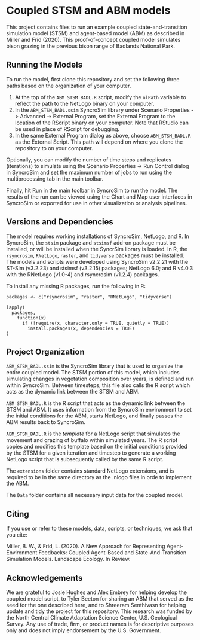 # Coupled STSM and ABM models

This project contains files to run an example coupled state-and-transition
simulation model (STSM) and agent-based model (ABM) as described in Miller and
Frid (2020). This proof-of-concept coupled model simulates bison grazing in the
previous bison range of Badlands National Park.

## Running the Models

To run the model, first clone this repository and set the following three paths
based on the organization of your computer.
  1. At the top of the `ABM_STSM_BADL.R` script, modify the `nlPath` variable 
     to reflect the path to the NetLogo binary on your computer.
  2. In the `ABM_STSM_BADL.ssim` SyncroSim library under Scenario Properties ->
     Advanced -> External Program, set the External Program to the location of
     the RScript binary on your computer. Note that RStudio can be used in place
     of RScript for debugging.
  3. In the same External Program dialog as above, choose `ABM_STSM_BADL.R` as
     the External Script. This path will depend on where you clone the
     repository to on your computer.

Optionally, you can modify the number of time steps and replicates (iterations)
to simulate using the Scenario Properties -> Run Control dialog in SyncroSim and
set the maximum number of jobs to run using the multiprocessing tab in the main
toolbar.

Finally, hit Run in the main toolbar in SyncroSim to run the model. The results
of the run can be viewed using the Chart and Map user interfaces in SyncroSim or
exported for use in other visualization or analysis pipelines.

## Versions and Dependencies

The model requires working installations of SyncroSim, NetLogo, and R. In
SyncroSim, the `stsim` package and `stsimsf` add-on package must be installed,
or will be installed when the SyncrSim library is loaded. In R, the
`rsyncrosim`, `RNetLogo`, `raster`, and `tidyverse` packages must be installed.
The models and scripts were developed using SyncroSim v2.2.21 with the ST-Sim
(v3.2.23) and stsimsf (v3.2.15) packages; NetLogo 6.0; and R v4.0.3 with the
RNetLogo (v1.0-4) and rsyncrosim (v1.2.4) packages.

To install any missing R packages, run the following in R:

```{r}
packages <- c("rsyncrosim", "raster", "RNetLogo", "tidyverse")

lapply(
  packages,
    function(x) 
      if (!require(x, character.only = TRUE, quietly = TRUE))
        install.packages(x, dependencies = TRUE)
)
```

## Project Organization

`ABM_STSM_BADL.ssim` is the SyncroSim library that is used to organize the
entire coupled model. The STSM portion of this model, which includes simulating
changes in vegetation composition over years, is defined and run within
SyncroSim. Between timesteps, this file also calls the R script which acts as
the dynamic link between the STSM and ABM.

`ABM_STSM_BADL.R` is the R script that acts as the dynamic link between the STSM
and ABM. It uses information from the SyncroSim environment to set the initial
conditions for the ABM, starts NetLogo, and finally passes the ABM results back
to SyncroSim.

`ABM_STSM_BADL.R` is the _template_ for a NetLogo script that simulates the
movement and grazing of buffalo within simulated years. The R script copies and
modifies this template based on the initial conditions provided by the STSM for
a given iteration and timestep to generate a working NetLogo script that is
subsequently called by the same R script.

The `extensions` folder contains standard NetLogo extensions, and is required to
be in the same directory as the .nlogo files in orde to implement the ABM.

The `Data` folder contains all necessary input data for the coupled model.

## Citing

If you use or refer to these models, data, scripts, or techniques, we ask that
you cite:

Miller, B. W., & Frid, L. (2020). A New Approach for Representing
Agent-Environment Feedbacks: Coupled Agent-Based and State-And-Transition
Simulation Models. Landscape Ecology. In Review.

## Acknowledgements

We are grateful to Josie Hughes and Alex Embrey for helping develop the coupled
model script, to Tyler Beeton for sharing an ABM that served as the seed for
the one described here, and to Shreeram Senthivasn for helping update and tidy
the project for this repository. This research was funded by the North Central
Climate Adaptation Science Center, U.S. Geological Survey. Any use of trade,
firm, or product names is for descriptive purposes only and does not imply
endorsement by the U.S. Government.

